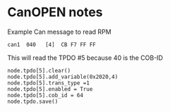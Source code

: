 # CanOPEN notes

Example Can message to read RPM
```
can1  040   [4]  CB F7 FF FF
```
This will read the TPDO #5 because 40 is the COB-ID

```
node.tpdo[5].clear()
node.tpdo[5].add_variable(0x2020,4)
node.tpdo[5].trans_type =1
node.tpdo[5].enabled = True
node.tpdo[5].cob_id = 64
node.tpdo.save()
```